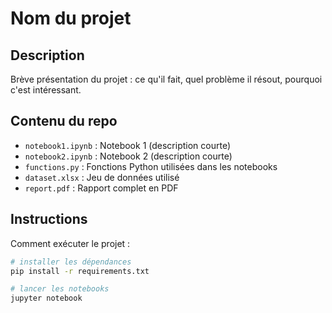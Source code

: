 # Nom du projet

## Description
Brève présentation du projet : ce qu'il fait, quel problème il résout, pourquoi c'est intéressant.

## Contenu du repo
- `notebook1.ipynb` : Notebook 1 (description courte)
- `notebook2.ipynb` : Notebook 2 (description courte)
- `functions.py` : Fonctions Python utilisées dans les notebooks
- `dataset.xlsx` : Jeu de données utilisé
- `report.pdf` : Rapport complet en PDF

## Instructions
Comment exécuter le projet :
```bash
# installer les dépendances
pip install -r requirements.txt

# lancer les notebooks
jupyter notebook
